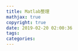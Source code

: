 ```yaml
---
title: Matlab整理
mathjax: true
copyright: true
date: 2019-02-20 02:00:36
tags:
categories:
---
```


<!--less-->